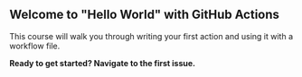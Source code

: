  ## Welcome to "Hello World" with GitHub Actions

This course will walk you through writing your first action and using it with a workflow file. 

**Ready to get started? Navigate to the first issue.**